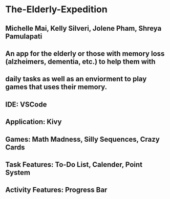 # The-Elderly-Expedition

## Michelle Mai, Kelly Silveri, Jolene Pham, Shreya Pamulapati

## An app for the elderly or those with memory loss (alzheimers, dementia, etc.) to help them with
## daily tasks as well as an enviorment to play games that uses their memory.

## IDE: VSCode
## Application: Kivy
## Games: Math Madness, Silly Sequences, Crazy Cards
## Task Features: To-Do List, Calender, Point System
## Activity Features: Progress Bar